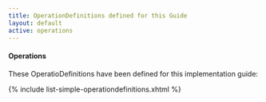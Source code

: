```yaml
---
title: OperationDefinitions defined for this Guide
layout: default
active: operations
---
```


#### Operations

These OperatioDefinitions have been defined for this implementation guide:

{% include list-simple-operationdefinitions.xhtml %}


<br />
